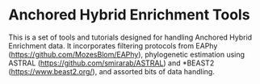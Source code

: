 # Anchored Hybrid Enrichment Tools
This is a set of tools and tutorials designed for handling Anchored Hybrid Enrichment data. It incorporates filtering protocols from EAPhy (https://github.com/MozesBlom/EAPhy), phylogenetic estimation using ASTRAL (https://github.com/smirarab/ASTRAL) and *BEAST2 (https://www.beast2.org/), and assorted bits of data handling.  
